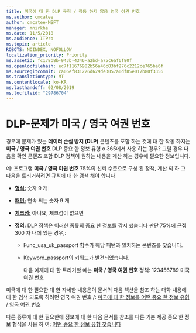 ```yaml
---
title: 미국에 대 한 DLP 규칙 / 작동 하지 않음 영국 여권 번호
ms.author: cmcatee
author: cmcatee-MSFT
manager: mnirkhe
ms.date: 11/5/2018
ms.audience: ITPro
ms.topic: article
ROBOTS: NOINDEX, NOFOLLOW
localization_priority: Priority
ms.assetid: fc178b8b-943b-4346-a2bd-a75c6af6f80f
ms.openlocfilehash: ec7f11676982b56a46c83bf276c2212ce765ba6f
ms.sourcegitcommit: ca06ef831226d629de3057a0df85e017b80f3356
ms.translationtype: MT
ms.contentlocale: ko-KR
ms.lasthandoff: 02/08/2019
ms.locfileid: "29786704"
---
```

# <a name="problems-with-dlp---usuk-passport-numbers"></a>DLP-문제가 미국 / 영국 여권 번호

경우에 문제가 있는 **데이터 손실 방지 (DLP)** 콘텐츠를 포함 하는 것에 대 한 작동 하지는 **미국 / 영국 여권 번호** DLP 중요 한 정보 유형 o 365에서 사용 하는 경우? 그럴 경우 다음을 확인 콘텐츠 포함 DLP 정책이 원하는 내용을 계산 하는 경우에 필요한 정보입니다. 
  
예: 프로그램 **미국 / 영국 여권 번호** 75%의 신뢰 수준으로 구성 된 정책, 계산 되 하 고 다음을 트리거하려면 규칙에 대 한 검색 해야 합니다 
  
- **[형식:](https://docs.microsoft.com/office365/securitycompliance/what-the-sensitive-information-types-look-for#format-77)** 숫자 9 개 
    
- **[패턴:](https://docs.microsoft.com/office365/securitycompliance/what-the-sensitive-information-types-look-for#pattern-77)** 연속 되는 숫자 9 개 
    
- **[체크섬:](https://docs.microsoft.com/office365/securitycompliance/what-the-sensitive-information-types-look-for#checksum-76)** 아니요, 체크섬이 없으면 
    
- **[정의:](https://docs.microsoft.com/office365/securitycompliance/what-the-sensitive-information-types-look-for#definition-77)** DLP 정책은 이러한 종류의 중요 한 정보를 감지 했습니다 판단 75%에 근접 300 자 내에 있는 경우,: 
    
  - Func_usa_uk_passport 함수가 해당 패턴과 일치하는 콘텐츠를 찾습니다.
    
  - Keyword_passport의 키워드가 발견되었습니다.
    
    다음 예제에 대 한 트리거할 예는 **미국 / 영국 여권 번호** 정책: 123456789 미국 여권 번호 
    
미국에 대 한 필요한 대 한 자세한 내용은이 문서의 다음 섹션을 참조 하는 대화 내용에 대 한 검색 되도록 하려면 영국 여권 번호 /: [미국에 대 한 정보를 어떤 중요 한 정보 유형 / 영국 여권 번호](https://docs.microsoft.com/office365/securitycompliance/what-the-sensitive-information-types-look-for#us--uk-passport-number)
  
다른 종류에 대 한 필요한에 정보에 대 한 다음 문서를 참조를 다른 기본 제공 중요 한 정보 형식을 사용 하 여: [어떤 중요 한 정보 유형 찾습니다](https://docs.microsoft.com/office365/securitycompliance/what-the-sensitive-information-types-look-for)
  

